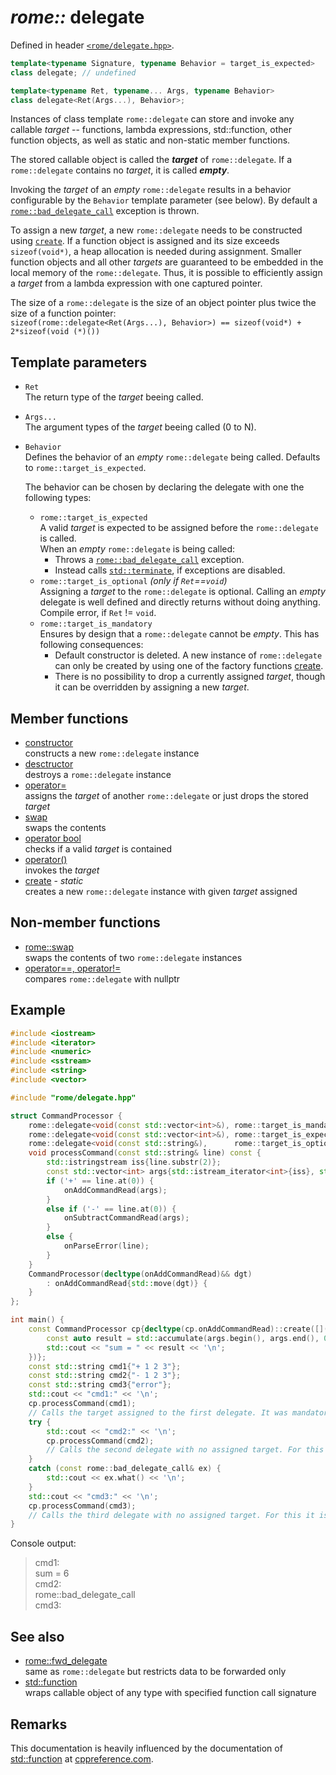 # _rome::_ **delegate**

Defined in header [`<rome/delegate.hpp>`](../include/rome/delegate.hpp).

```cpp
template<typename Signature, typename Behavior = target_is_expected>
class delegate; // undefined

template<typename Ret, typename... Args, typename Behavior>
class delegate<Ret(Args...), Behavior>;
```

Instances of class template `rome::delegate` can store and invoke any callable _target_ -- functions, lambda expressions, std::function, other function objects, as well as static and non-static member functions.

The stored callable object is called the **_target_** of `rome::delegate`. If a `rome::delegate` contains no _target_, it is called **_empty_**.

Invoking the _target_ of an _empty_ `rome::delegate` results in a behavior configurable by the `Behavior` template parameter (see below). By default a [`rome::bad_delegate_call`](delegate/bad_delegate_call.md) exception is thrown.

To assign a new _target_, a new `rome::delegate` needs to be constructed using [`create`](delegate/create.md). If a function object is assigned and its size exceeds `sizeof(void*)`, a heap allocation is needed during assignment. Smaller function objects and all other _targets_ are guaranteed to be embedded in the local memory of the `rome::delegate`. Thus, it is possible to efficiently assign a _target_ from a lambda expression with one captured pointer.

The size of a `rome::delegate` is the size of an object pointer plus twice the size of a function pointer:  
`sizeof(rome::delegate<Ret(Args...), Behavior>) == sizeof(void*) + 2*sizeof(void (*)())`

## Template parameters

- `Ret`  
  The return type of the _target_ beeing called.
- `Args...`  
  The argument types of the _target_ beeing called (0 to N).
- `Behavior`  
  Defines the behavior of an _empty_ `rome::delegate` being called. Defaults to `rome::target_is_expected`.
  
  The behavior can be chosen by declaring the delegate with one the following types:
  
  - `rome::target_is_expected`  
    A valid _target_ is expected to be assigned before the `rome::delegate` is called.  
    When an _empty_ `rome::delegate` is being called:
    - Throws a [`rome::bad_delegate_call`](delegate/bad_delegate_call.md) exception.
    - Instead calls [`std::terminate`](https://en.cppreference.com/w/cpp/error/terminate), if exceptions are disabled.
  - `rome::target_is_optional` _(only if `Ret`==`void`)_  
    Assigning a _target_ to the `rome::delegate` is optional. Calling an _empty_ delegate is well defined and directly returns without doing anything.  
    Compile error, if `Ret` != `void`.
  - `rome::target_is_mandatory`  
    Ensures by design that a `rome::delegate` cannot be _empty_. This has following consequences:
    - Default constructor is deleted. A new instance of `rome::delegate` can only be created by using one of the factory functions [create](delegate/create.md).
    - There is no possibility to drop a currently assigned _target_, though it can be overridden by assigning a new _target_.

## Member functions

- [constructor](delegate/constructor.md)  
  constructs a new `rome::delegate` instance
- [desctructor](delegate/destructor.md)  
  destroys a `rome::delegate` instance
- [operator=](delegate/operator_assignment.md)  
  assigns the _target_ of another `rome::delegate` or just drops the stored _target_
- [swap](delegate/swap.md)  
  swaps the contents
- [operator bool](delegate/operator_bool.md)  
  checks if a valid _target_ is contained
- [operator()](delegate/operator_function_call.md)  
  invokes the _target_
- [create](delegate/create.md) - _static_  
  creates a new `rome::delegate` instance with given _target_ assigned

## Non-member functions

- [rome::swap](delegate/swap2.md)  
  swaps the contents of two `rome::delegate` instances
- [operator==, operator!=](delegate/operator_cmp_nullptr.md)  
  compares `rome::delegate` with nullptr

## Example

```cpp
#include <iostream>
#include <iterator>
#include <numeric>
#include <sstream>
#include <string>
#include <vector>

#include "rome/delegate.hpp"

struct CommandProcessor {
    rome::delegate<void(const std::vector<int>&), rome::target_is_mandatory> onAddCommandRead;
    rome::delegate<void(const std::vector<int>&), rome::target_is_expected>  onSubtractCommandRead;
    rome::delegate<void(const std::string&),      rome::target_is_optional>  onParseError;
    void processCommand(const std::string& line) const {
        std::istringstream iss{line.substr(2)};
        const std::vector<int> args{std::istream_iterator<int>{iss}, std::istream_iterator<int>{}};
        if ('+' == line.at(0)) {
            onAddCommandRead(args);
        }
        else if ('-' == line.at(0)) {
            onSubtractCommandRead(args);
        }
        else {
            onParseError(line);
        }
    }
    CommandProcessor(decltype(onAddCommandRead)&& dgt)
        : onAddCommandRead{std::move(dgt)} {
    }
};

int main() {
    const CommandProcessor cp{decltype(cp.onAddCommandRead)::create([](const std::vector<int>& args) {
        const auto result = std::accumulate(args.begin(), args.end(), 0);
        std::cout << "sum = " << result << '\n';
    })};
    const std::string cmd1{"+ 1 2 3"};
    const std::string cmd2{"- 1 2 3"};
    const std::string cmd3{"error"};
    std::cout << "cmd1:" << '\n';
    cp.processCommand(cmd1);
    // Calls the target assigned to the first delegate. It was mandatory to assign a target to this delegate and would have led to a compiler error otherwise.
    try {
        std::cout << "cmd2:" << '\n';
        cp.processCommand(cmd2);
        // Calls the second delegate with no assigned target. For this delegate, however, it is expected that a target is assigned before call. -> an exception is thrown
    }
    catch (const rome::bad_delegate_call& ex) {
        std::cout << ex.what() << '\n';
    }
    std::cout << "cmd3:" << '\n';
    cp.processCommand(cmd3);
    // Calls the third delegate with no assigned target. For this it is optional that a target is assigned before call. -> nothing happens
}
```

Console output:

> cmd1:  
> sum = 6  
> cmd2:  
> rome::bad_delegate_call  
> cmd3:

## See also

- [rome::fwd_delegate](fwd_delegate.md)  
  same as `rome::delegate` but restricts data to be forwarded only
- [std::function](https://en.cppreference.com/w/cpp/utility/functional/function)  
  wraps callable object of any type with specified function call signature

## Remarks

This documentation is heavily influenced by the documentation of [std::function](https://en.cppreference.com/w/cpp/utility/functional/function) at [cppreference.com](https://en.cppreference.com).
